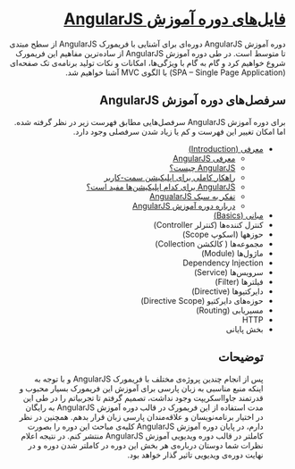 <h1 dir="rtl"><a href="http://blog.allii.ir/2016/01/angularjs-beginner-intermediate-courcse-start/">فایل‌های دوره آموزش AngularJS</a></h1>
<p dir="rtl">
دوره‌ آموزش AngularJS دوره‌ای برای آشنایی با فریمورک AngularJS از سطح مبتدی تا متوسط است. در طی دوره‌ آموزش AngularJS از ساده‌ترین مفاهیم این فریمورک شروع خواهیم کرد و گام به گام با ویژگی‌ها، امکانات و نکات تولید برنامه‌ی تک صفحه‌ای (SPA – Single Page Application) با الگوی MVC آشنا خواهیم شد.
</p>
<h2 dir="rtl">سرفصل‌های دوره‌ آموزش AngularJS</h2>
<p dir="rtl">
برای دوره‌ آموزش AngularJS سرفصل‌هایی مطابق فهرست زیر در نظر گرفته شده. اما امکان تغییر این فهرست و کم یا زیاد شدن سرفصلی وجود دارد.
</p>
<ul dir="rtl">
<li><a href="http://blog.allii.ir/2016/01/angularjs-begineer-intermediate-course-introduction/">معرفی (Introduction)</a>
	<ul style="margin-right:10px;">
		<li><a href="http://blog.allii.ir/2016/01/angularjs-begineer-intermediate-course-introduction/#angularjs_introduction">معرفی AngularJS</a></li>
		<li><a href="http://blog.allii.ir/2016/01/angularjs-begineer-intermediate-course-introduction/#what_is_angularjs">AngularJS چیست؟</a></li>
		<li><a href="http://blog.allii.ir/2016/01/angularjs-begineer-intermediate-course-introduction/#client_side_application_solution">راهکار کاملی برای اپلیکیشن سمت-کاربر</a></li>
		<li><a href="http://blog.allii.ir/2016/01/angularjs-begineer-intermediate-course-introduction/#which_application_angularjs">AngularJS برای کدام اپلیکیشن‌ها مفید است؟</a></li>
		<li><a href="http://blog.allii.ir/2016/01/angularjs-begineer-intermediate-course-introduction/#angularjs_thinking_way">تفکر به سبک AngualarJS</a></li>
		<li><a href="http://blog.allii.ir/2016/01/angularjs-begineer-intermediate-course-introduction/#about_course">درباره دوره آموزش AngularJS</a></li>
	</ul>
</li>
<li><a href="http://blog.allii.ir/2016/01/angularjs-begineer-intermediate-course-basics-part-one/">مبانی (Basics)</a></li>
<li>کنترل کننده‌ها (کنترلر Controller)</li>
<li>حوزهها (اسکوپ Scope)</li>
<li>مجموعه‌‌ها ( کالکشن‌ Collection)</li>
<li>ماژول‌ها (Module)</li>
<li>Dependency Injection</li>
<li>سرویس‌ها (Service)</li>
<li>فیلتر‌ها (Filter)</li>
<li>دایرکتیو‌ها (Directive)</li>
<li>حوزه‌های دایرکتیو (Directive Scope)</li>
<li>مسیر‌یابی (Routing)</li>
<li>HTTP</li>
<li>بخش پایانی</li>


<h2 dir="rtl">توضیحات</h2>
<p dir="rtl">
پس از انجام چندین پروژه‌ی مختلف با فریمورک AngularJS و با توجه به اینکه منبع مناسبی به زبان پارسی برای آموزش این فریمورک بسیار محبوب و قدرتمند جاوااسکریپت وجود نداشت، تصمیم گرفتم تا تجربیاتم را در طی این مدت استفاده از این فریمورک در قالب دوره‌ آموزش AngularJS به رایگان در اختیار برنامه‌نویسان و علاقه‌مندان پارسی زبان قرار بدهم. همچنین در نظر دارم، در پایان دوره‌ آموزش AngularJS کلیه‌ی مباحث این دوره‌ را بصورت کاملتر در قالب دوره‌ ویدیویی آموزش AngularJS منتشر کنم. در نتیجه اعلام نظرات شما دوستان درباره‌ی هر بخش این دوره در کاملتر شدن دوره و در نهایت دوره‌ی ویدیویی تاثیر گذار خواهد بود.
</p>